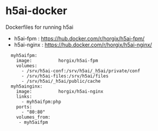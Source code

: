 # h5ai-docker

Dockerfiles for running h5ai

- h5ai-fpm : https://hub.docker.com/r/horgix/h5ai-fpm/
- h5ai-nginx : https://hub.docker.com/r/horgix/h5ai-nginx/

```
  myh5aifpm:
    image:          horgix/h5ai-fpm
    volumes:
      - /srv/h5ai-conf:/srv/h5ai/_h5ai/private/conf
      - /srv/h5ai-files:/srv/h5ai/files
      - /srv/h5ai/_h5ai/public/cache
  myh5ainginx:
    image:          horgix/h5ai-nginx
    links:
      - myh5aifpm:php
    ports:
      - "80:80"
    volumes_from:
     - myh5aifpm
```
